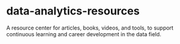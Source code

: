 # data-analytics-resources
A resource center for articles, books, videos, and tools, to support continuous learning and career development in the data field.
